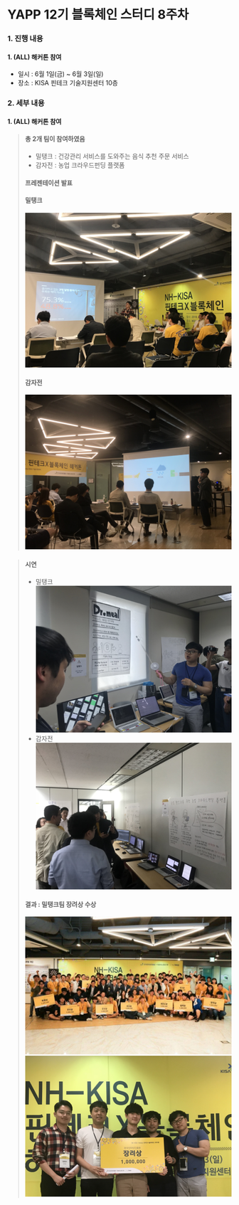 # YAPP 12기 블록체인 스터디 8주차

### 1. 진행 내용  
#### 1. (ALL) 해커톤 참여
- 일시 : 6월 1일(금) ~ 6월 3일(일)
- 장소 : KISA 핀테크 기술지원센터 10층
  
### 2. 세부 내용  
#### 1. (ALL) 해커톤 참여  
   > #### 총 2개 팀이 참여하였음 
   > - 밀탱크 : 건강관리 서비스를 도와주는 음식 추천 주문 서비스  
   > - 감자전 : 농업 크라우드펀딩 플랫폼
   > 
   > #### 프레젠테이션 발표  
   > #### 밀탱크  
   > ![image](https://github.com/YAPP12th/BlockChain_study/blob/master/blockchain_tech/0.Reference/photo/8_presentation1_1.jpeg?raw=true)  
   > #### 감자전  
   > ![image](https://github.com/YAPP12th/BlockChain_study/blob/master/blockchain_tech/0.Reference/photo/8_presentation2_1.jpeg?raw=true)  

   > #### 시연
   > - 밀탱크  
   > ![image](https://github.com/YAPP12th/BlockChain_study/blob/master/blockchain_tech/0.Reference/photo/8_presentation1_2.jpeg?raw=true)  
   > - 감자전  
   > ![image](https://github.com/YAPP12th/BlockChain_study/blob/master/blockchain_tech/0.Reference/photo/8_presentation2_2.jpeg?raw=true)  
   > 
   > #### 결과 : 밀탱크팀 장려상 수상   
   > ![image](https://github.com/YAPP12th/BlockChain_study/blob/master/blockchain_tech/0.Reference/photo/8_award_all.jpeg?raw=true)  
   > ![image](https://github.com/YAPP12th/BlockChain_study/blob/master/blockchain_tech/0.Reference/photo/8_award.png?raw=true)  
